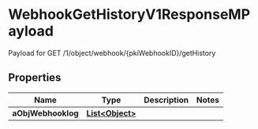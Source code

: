 

# WebhookGetHistoryV1ResponseMPayload

Payload for GET /1/object/webhook/{pkiWebhookID}/getHistory

## Properties

| Name | Type | Description | Notes |
|------------ | ------------- | ------------- | -------------|
|**aObjWebhooklog** | [**List&lt;Object&gt;**](Object.md) |  |  |



